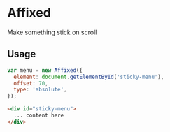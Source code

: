 # Affixed

Make something stick on scroll

## Usage

````js
var menu = new Affixed({
  element: document.getElementById('sticky-menu'),
  offset: 70,
  type: 'absolute',
});
````

````html
<div id="sticky-menu">
  ... content here
</div>
````
